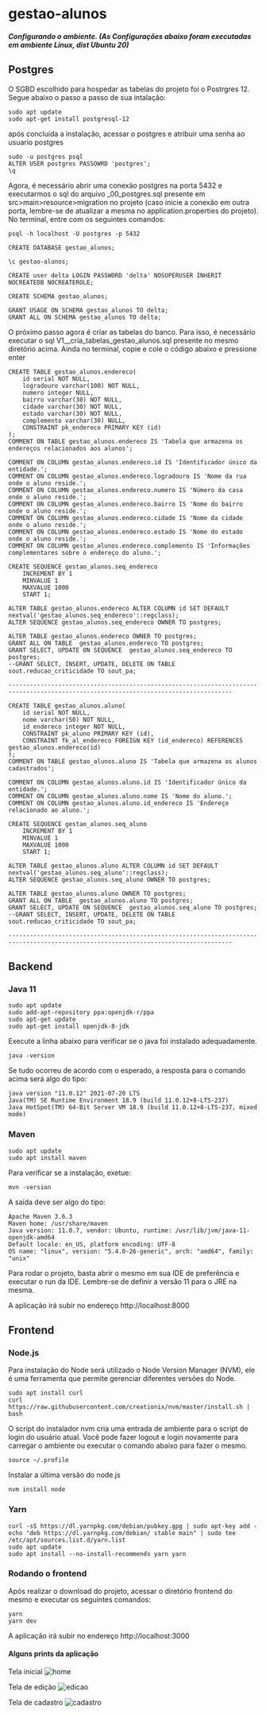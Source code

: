 # gestao-alunos

##### Configurando o ambiente. (As Configurações abaixo foram executadas em ambiente Linux, dist Ubuntu 20)

## Postgres

O SGBD escolhido para hospedar as tabelas do projeto foi o Postrgres 12. Segue abaixo o passo a passo de sua intalação:

```
sudo apt update
sudo apt-get install postgresql-12
```

após concluída a instalação, acessar o postgres e atribuir uma senha ao usuario postgres

```
sudo -u postgres psql
ALTER USER postgres PASSOWRD 'postgres';
\q
```

Agora, é necessário abrir uma conexão postgres na porta 5432 e executarmos o sql do arquivo _00_postgres.sql presente em src>main>resource>migration no projeto (caso inicie a conexão em outra porta, lembre-se de atualizar a mesma no application.properties do projeto). No terminal, entre com os seguintes comandos:

```
psql -h localhost -U postgres -p 5432

CREATE DATABASE gestao_alunos;

\c gestao-alunos;

CREATE user delta LOGIN PASSWORD 'delta' NOSUPERUSER INHERIT NOCREATEDB NOCREATEROLE;

CREATE SCHEMA gestao_alunos;

GRANT USAGE ON SCHEMA gestao_alunos TO delta;
GRANT ALL ON SCHEMA gestao_alunos TO delta;
```

O próximo passo agora é criar as tabelas do banco. Para isso, é necessário executar o sql V1__cria_tabelas_gestao_alunos.sql presente no mesmo diretório acima. Ainda no terminal, copie e cole o código abaixo e pressione enter

```
CREATE TABLE gestao_alunos.endereco(
	id serial NOT NULL,
	logradouro varchar(100) NOT NULL,
	numero integer NULL,
	bairro varchar(30) NOT NULL,
	cidade varchar(30) NOT NULL,
	estado varchar(30) NOT NULL,
	complemento varchar(30) NULL,
    CONSTRAINT pk_endereco PRIMARY KEY (id)
);
COMMENT ON TABLE gestao_alunos.endereco IS 'Tabela que armazena os endereços relacionados aos alunos';

COMMENT ON COLUMN gestao_alunos.endereco.id IS 'Identificador único da entidade.';
COMMENT ON COLUMN gestao_alunos.endereco.logradouro IS 'Nome da rua onde o aluno reside.';
COMMENT ON COLUMN gestao_alunos.endereco.numero IS 'Número da casa onde o aluno reside.';
COMMENT ON COLUMN gestao_alunos.endereco.bairro IS 'Nome do bairro onde o aluno reside.';
COMMENT ON COLUMN gestao_alunos.endereco.cidade IS 'Nome da cidade onde o aluno reside.';
COMMENT ON COLUMN gestao_alunos.endereco.estado IS 'Nome do estado onde o aluno reside.';
COMMENT ON COLUMN gestao_alunos.endereco.complemento IS 'Informações complementares sobre o endereço do aluno.';

CREATE SEQUENCE gestao_alunos.seq_endereco
	INCREMENT BY 1
	MINVALUE 1
	MAXVALUE 1000
	START 1;

ALTER TABLE gestao_alunos.endereco ALTER COLUMN id SET DEFAULT nextval('gestao_alunos.seq_endereco'::regclass);
ALTER SEQUENCE gestao_alunos.seq_endereco OWNER TO postgres;

ALTER TABLE gestao_alunos.endereco OWNER TO postgres;
GRANT ALL ON TABLE  gestao_alunos.endereco TO postgres;
GRANT SELECT, UPDATE ON SEQUENCE  gestao_alunos.seq_endereco TO postgres;
--GRANT SELECT, INSERT, UPDATE, DELETE ON TABLE  sout.reducao_criticidade TO sout_pa;

-------------------------------------------------------------------------------------------------------------------------------------

CREATE TABLE gestao_alunos.aluno(
	id serial NOT NULL,
	nome varchar(50) NOT NULL,
	id_endereco integer NOT NULL,
    CONSTRAINT pk_aluno PRIMARY KEY (id),
    CONSTRAINT fk_al_endereco FOREIGN KEY (id_endereco) REFERENCES gestao_alunos.endereco(id)
);
COMMENT ON TABLE gestao_alunos.aluno IS 'Tabela que armazena os alunos cadastrados';

COMMENT ON COLUMN gestao_alunos.aluno.id IS 'Identificador único da entidade.';
COMMENT ON COLUMN gestao_alunos.aluno.nome IS 'Nome do aluno.';
COMMENT ON COLUMN gestao_alunos.aluno.id_endereco IS 'Endereço relacionado ao aluno.';

CREATE SEQUENCE gestao_alunos.seq_aluno
	INCREMENT BY 1
	MINVALUE 1
	MAXVALUE 1000
	START 1;

ALTER TABLE gestao_alunos.aluno ALTER COLUMN id SET DEFAULT nextval('gestao_alunos.seq_aluno'::regclass);
ALTER SEQUENCE gestao_alunos.seq_aluno OWNER TO postgres;

ALTER TABLE gestao_alunos.aluno OWNER TO postgres;
GRANT ALL ON TABLE  gestao_alunos.aluno TO postgres;
GRANT SELECT, UPDATE ON SEQUENCE  gestao_alunos.seq_aluno TO postgres;
--GRANT SELECT, INSERT, UPDATE, DELETE ON TABLE  sout.reducao_criticidade TO sout_pa;

-------------------------------------------------------------------------------------------------------------------------------------
```


## Backend

### Java 11

```
sudo apt update
sudo add-apt-repository ppa:openjdk-r/ppa
sudo apt-get update
sudo apt-get install openjdk-8-jdk
```

Execute a linha abaixo para verificar se o java foi instalado adequadamente.

```
java -version
```

Se tudo ocorreu de acordo com o esperado, a resposta para o comando acima será algo do tipo:

```
java version "11.0.12" 2021-07-20 LTS
Java(TM) SE Runtime Environment 18.9 (build 11.0.12+8-LTS-237)
Java HotSpot(TM) 64-Bit Server VM 18.9 (build 11.0.12+8-LTS-237, mixed mode)
```

### Maven
```
sudo apt update
sudo apt install maven
```

Para verificar se a instalação, exetue:

```
mvn -version
```

A saída deve ser algo do tipo:

```
Apache Maven 3.6.3
Maven home: /usr/share/maven
Java version: 11.0.7, vendor: Ubuntu, runtime: /usr/lib/jvm/java-11-openjdk-amd64
Default locale: en_US, platform encoding: UTF-8
OS name: "linux", version: "5.4.0-26-generic", arch: "amd64", family: "unix"
```

Para rodar o projeto, basta abrir o mesmo em sua IDE de preferência e executar o run da IDE. Lembre-se de definir a versão 11 para o JRE na mesma.

A aplicação irá subir no endereço http://localhost:8000


## Frontend

### Node.js

Para instalação do Node será utilizado o Node Version Manager (NVM), ele é uma ferramenta que permite gerenciar diferentes versões do Node.

```
sudo apt install curl 
curl https://raw.githubusercontent.com/creationix/nvm/master/install.sh | bash
```

O script do instalador nvm cria uma entrada de ambiente para o script de login do usuário atual. Você pode fazer logout e login novamente para carregar o ambiente ou executar o comando abaixo para fazer o mesmo.

```
source ~/.profile   
```

Instalar a última versão do node.js

```
nvm install node
```

### Yarn

```
curl -sS https://dl.yarnpkg.com/debian/pubkey.gpg | sudo apt-key add -
echo "deb https://dl.yarnpkg.com/debian/ stable main" | sudo tee /etc/apt/sources.list.d/yarn.list
sudo apt update
sudo apt install --no-install-recommends yarn yarn
```

### Rodando o frontend

Após realizar o download do projeto, acessar o diretório frontend do mesmo e executar os seguintes comandos:

```
yarn
yarn dev
```

A aplicação irá subir no endereço http://localhost:3000


#### Alguns prints da aplicação

Tela inicial
![home](https://user-images.githubusercontent.com/34627524/133669360-00006955-8a5d-4df0-aef8-ba6aeaa25697.png)

Tela de edição
![edicao](https://user-images.githubusercontent.com/34627524/133669434-2ccb53db-f854-4e31-a0c8-cc12da33fe9d.jpg)

Tela de cadastro
![cadastro](https://user-images.githubusercontent.com/34627524/133669436-c374e6a3-657b-4c39-a71e-122d49844477.png)
